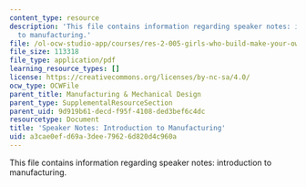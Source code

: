 ```yaml
---
content_type: resource
description: 'This file contains information regarding speaker notes: introduction
  to manufacturing.'
file: /ol-ocw-studio-app/courses/res-2-005-girls-who-build-make-your-own-wearables-workshop-spring-2015/a3cae0efd69a3dee79626d820d4c960a_MITRES_2_005S15_IntSpeaker.pdf
file_size: 113318
file_type: application/pdf
learning_resource_types: []
license: https://creativecommons.org/licenses/by-nc-sa/4.0/
ocw_type: OCWFile
parent_title: Manufacturing & Mechanical Design
parent_type: SupplementalResourceSection
parent_uid: 9d919b61-decd-f95f-4108-ded3bef6c4dc
resourcetype: Document
title: 'Speaker Notes: Introduction to Manufacturing'
uid: a3cae0ef-d69a-3dee-7962-6d820d4c960a
---
```

This file contains information regarding speaker notes: introduction to manufacturing.